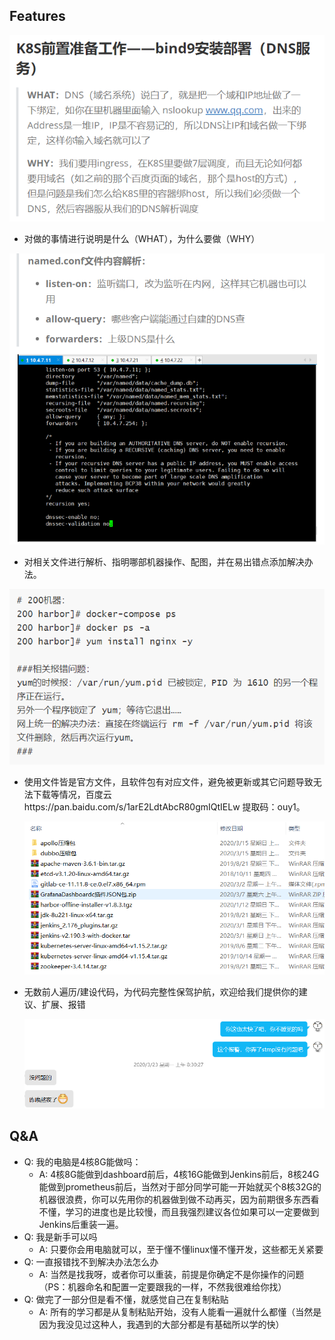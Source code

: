 ## Features

![1584258151218](assets/1584258151218.png)

- 对做的事情进行说明是什么（WHAT），为什么要做（WHY）

![1584258268594](assets/1584258268594.png)

- 对相关文件进行解析、指明哪部机器操作、配图，并在易出错点添加解决办法。

![1584258427709](assets/1584258427709.png)

- 使用文件皆是官方文件，且软件包有对应文件，避免被更新或其它问题导致无法下载等情况，百度云https://pan.baidu.com/s/1arE2LdtAbcR80gmIQtIELw 提取码：ouy1。

  ![1584272695417](assets/1584272695417.png)

- 无数前人遍历/建设代码，为代码完整性保驾护航，欢迎给我们提供你的建议、扩展、报错

  ![1585471116118](assets/1585471116118.png)

## Q&A

- Q: 我的电脑是4核8G能做吗：
  - A: 4核8G能做到dashboard前后，4核16G能做到Jenkins前后，8核24G能做到prometheus前后，当然对于部分同学可能一开始就买个8核32G的机器很浪费，你可以先用你的机器做到做不动再买，因为前期很多东西看不懂，学习的进度也是比较慢，而且我强烈建议各位如果可以一定要做到Jenkins后重装一遍。
- Q: 我是新手可以吗
  - A: 只要你会用电脑就可以，至于懂不懂linux懂不懂开发，这些都无关紧要
- Q: 一直报错找不到解决办法怎么办
  - A: 当然是找我呀，或者你可以重装，前提是你确定不是你操作的问题（PS：机器命名和配置一定要跟我的一样，不然我很难给你找）
- Q: 做完了一部分但是看不懂，就感觉自己在复制粘贴
  - A: 所有的学习都是从复制粘贴开始，没有人能看一遍就什么都懂（当然是因为我没见过这种人，我遇到的大部分都是有基础所以学的快）

